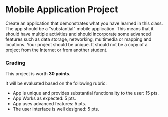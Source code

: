 # Mobile Application Project

Create an application that demonstrates what you have learned in this class.  The app  should be a "substantial" mobile application.  This means that it should have multiple activities and should incorporate some advanced features such as data storage,  networking, multimedia or mapping and locations.  Your project should be unique.  It should not be a copy of a project from the Internet or from another student.  

### Grading
This project is worth **30 points**.

It will be evaluated based on the following rubric:
- App is unique and provides substantial functionality to the user: 15 pts.
- App Works as expected: 5 pts.
- App uses advanced features: 5 pts.
- The user interface is well designed: 5 pts.


